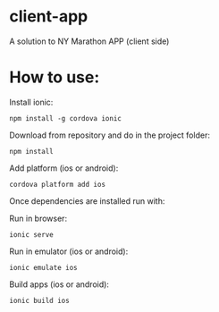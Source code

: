 # client-app

A solution to NY Marathon APP (client side)


How to use:
================

Install ionic:

	npm install -g cordova ionic


Download from repository and do in the project folder:

	npm install

Add platform (ios or android):

	cordova platform add ios 

Once dependencies are installed run with:

Run in browser:

	ionic serve 
  
Run in emulator (ios or android):

	ionic emulate ios
  
Build apps (ios or android):

	ionic build ios
  
